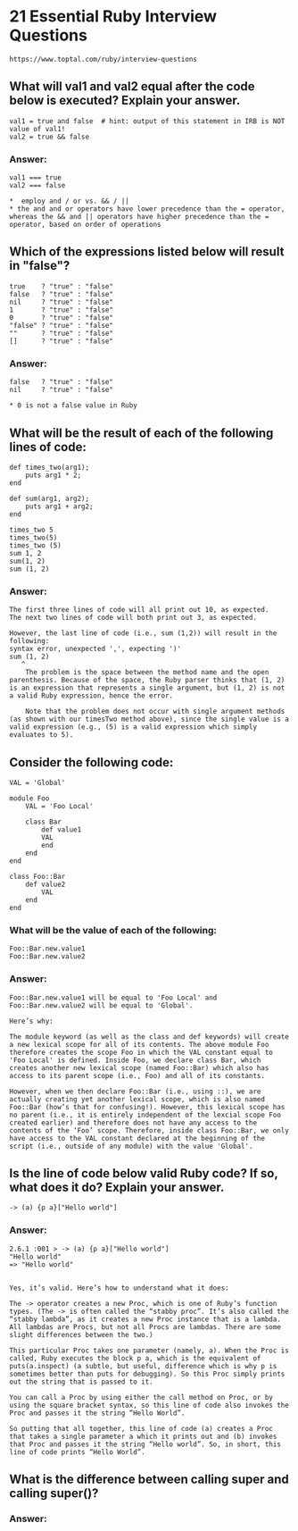 # 21 Essential Ruby Interview Questions

    https://www.toptal.com/ruby/interview-questions

## What will val1 and val2 equal after the code below is executed? Explain your answer.

    val1 = true and false  # hint: output of this statement in IRB is NOT value of val1!
    val2 = true && false

### Answer:

    val1 === true
    val2 === false

    *  employ and / or vs. && / ||
    * the and and or operators have lower precedence than the = operator, whereas the && and || operators have higher precedence than the = operator, based on order of operations

## Which of the expressions listed below will result in "false"?

    true    ? "true" : "false"
    false   ? "true" : "false"
    nil     ? "true" : "false"
    1       ? "true" : "false"
    0       ? "true" : "false"
    "false" ? "true" : "false"
    ""      ? "true" : "false"
    []      ? "true" : "false"

### Answer:

    false   ? "true" : "false"
    nil     ? "true" : "false"

    * 0 is not a false value in Ruby

## What will be the result of each of the following lines of code:

    def times_two(arg1);
        puts arg1 * 2;
    end

    def sum(arg1, arg2);
        puts arg1 + arg2;
    end

    times_two 5
    times_two(5)
    times_two (5)
    sum 1, 2
    sum(1, 2)
    sum (1, 2)

### Answer:

    The first three lines of code will all print out 10, as expected.
    The next two lines of code will both print out 3, as expected.

    However, the last line of code (i.e., sum (1,2)) will result in the following:
    syntax error, unexpected ',', expecting ')'
    sum (1, 2)
       ^
        The problem is the space between the method name and the open parenthesis. Because of the space, the Ruby parser thinks that (1, 2) is an expression that represents a single argument, but (1, 2) is not a valid Ruby expression, hence the error.

        Note that the problem does not occur with single argument methods (as shown with our timesTwo method above), since the single value is a valid expression (e.g., (5) is a valid expression which simply evaluates to 5).

## Consider the following code:

    VAL = 'Global'

    module Foo
        VAL = 'Foo Local'

        class Bar
            def value1
            VAL
            end
        end
    end

    class Foo::Bar
        def value2
            VAL
        end
    end

### What will be the value of each of the following:

    Foo::Bar.new.value1
    Foo::Bar.new.value2

### Answer:

    Foo::Bar.new.value1 will be equal to 'Foo Local' and Foo::Bar.new.value2 will be equal to 'Global'.

    Here’s why:

    The module keyword (as well as the class and def keywords) will create a new lexical scope for all of its contents. The above module Foo therefore creates the scope Foo in which the VAL constant equal to 'Foo Local' is defined. Inside Foo, we declare class Bar, which creates another new lexical scope (named Foo::Bar) which also has access to its parent scope (i.e., Foo) and all of its constants.

    However, when we then declare Foo::Bar (i.e., using ::), we are actually creating yet another lexical scope, which is also named Foo::Bar (how’s that for confusing!). However, this lexical scope has no parent (i.e., it is entirely independent of the lexcial scope Foo created earlier) and therefore does not have any access to the contents of the ‘Foo’ scope. Therefore, inside class Foo::Bar, we only have access to the VAL constant declared at the beginning of the script (i.e., outside of any module) with the value 'Global'.

## Is the line of code below valid Ruby code? If so, what does it do? Explain your answer.

    -> (a) {p a}["Hello world"]

### Answer:

    2.6.1 :001 > -> (a) {p a}["Hello world"]
    "Hello world"
    => "Hello world"


    Yes, it’s valid. Here’s how to understand what it does:

    The -> operator creates a new Proc, which is one of Ruby’s function types. (The -> is often called the “stabby proc”. It’s also called the “stabby lambda”, as it creates a new Proc instance that is a lambda. All lambdas are Procs, but not all Procs are lambdas. There are some slight differences between the two.)

    This particular Proc takes one parameter (namely, a). When the Proc is called, Ruby executes the block p a, which is the equivalent of puts(a.inspect) (a subtle, but useful, difference which is why p is sometimes better than puts for debugging). So this Proc simply prints out the string that is passed to it.

    You can call a Proc by using either the call method on Proc, or by using the square bracket syntax, so this line of code also invokes the Proc and passes it the string “Hello World”.

    So putting that all together, this line of code (a) creates a Proc that takes a single parameter a which it prints out and (b) invokes that Proc and passes it the string “Hello world”. So, in short, this line of code prints “Hello World”.

## What is the difference between calling super and calling super()?

### Answer:

